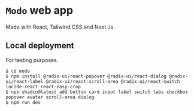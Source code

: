 # `Modo` web app

Made with React, Tailwind CSS and Next.Js.

## Local deployment

For testing purposes.

```console
$ cd modo
$ npm install @radix-ui/react-popover @radix-ui/react-dialog @radix-ui/react-label @radix-ui/react-scroll-area @radix-ui/react-switch lucide-react react-easy-crop
$ npx shadcn@latest add button card input label switch tabs checkbox popover avatar scroll-area dialog
$ npm run dev
```